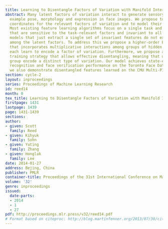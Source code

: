 ```yaml
---
title: Learning to Disentangle Factors of Variation with Manifold Interaction
abstract: Many latent factors of variation interact to generate sensory data; for
  example pose, morphology and expression in face images. We propose to learn manifold
  coordinates for the relevant factors of variation and to model their joint interaction.
  Most existing feature learning algorithms focus on a single task and extract features
  that are sensitive to the task-relevant factors and invariant to all others. However,
  models that just extract a single set of invariant features do not exploit the relationships
  among the latent factors. To address this we propose a higher-order Boltzmann machine
  that incorporates multiplicative interactions among groups of hidden units that
  each learn to encode a factor of variation. Furthermore, we propose a manifold-based
  training strategy that allows effective disentangling, meaning that units in each
  group encode a distinct type of variation. Our model achieves state-of-the-art emotion
  recognition and face verification performance on the Toronto Face Database, and
  we also demonstrate disentangled features learned on the CMU Multi-PIE dataset.
section: cycle-2
layout: inproceedings
series: Proceedings of Machine Learning Research
id: reed14
month: 0
tex_title: Learning to Disentangle Factors of Variation with Manifold Interaction
firstpage: 1431
lastpage: 1439
page: 1431-1439
sections: 
author:
- given: Scott
  family: Reed
- given: Kihyuk
  family: Sohn
- given: Yuting
  family: Zhang
- given: Honglak
  family: Lee
date: 2014-01-27
address: Bejing, China
publisher: PMLR
container-title: Proceedings of the 31st International Conference on Machine Learning
volume: '32'
genre: inproceedings
issued:
  date-parts:
  - 2014
  - 1
  - 27
pdf: http://proceedings.mlr.press/v32/reed14.pdf
# Format based on citeproc: http://blog.martinfenner.org/2013/07/30/citeproc-yaml-for-bibliographies/
---
```

